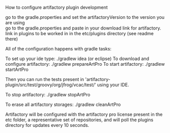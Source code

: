 How to configure artifactory plugin development

go to the gradle.properties and set the artifactoryVersion to the version you are using  
go to the gradle.properties and paste in your download link for artifactory.  
link in plugins to be worked in in the etc/plugins directory (see readme there)

All of the configuration happens with gradle tasks:

To set up your ide type:  ./gradlew idea (or eclipse)
To download and configure artifactory: ./gradlew prepareArtPro
To start artifactory: ./gradlew startArtPro

Then you can run the tests present in 'artifactory-plugin/src/test/groovy/org/jfrog/vcac/test/' using your IDE.

To stop artifactory: ./gradlew stopArtPro

To erase all artifactory storages: ./gradlew cleanArtPro

Artifactory will be configured with the artifactory pro license present in the etc folder,
a representative set of repositories, and will poll the plugins directory for updates every 10 seconds.


